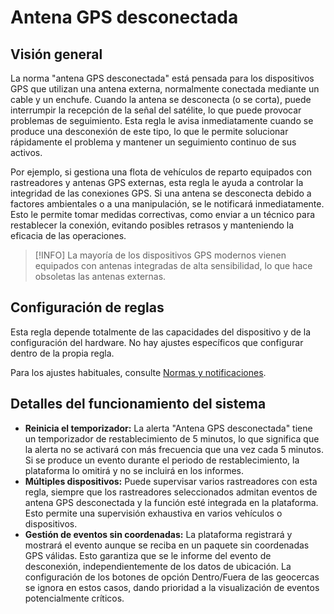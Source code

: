 # Antena GPS desconectada

## Visión general

La norma "antena GPS desconectada" está pensada para los dispositivos GPS que utilizan una antena externa, normalmente conectada mediante un cable y un enchufe. Cuando la antena se desconecta (o se corta), puede interrumpir la recepción de la señal del satélite, lo que puede provocar problemas de seguimiento. Esta regla le avisa inmediatamente cuando se produce una desconexión de este tipo, lo que le permite solucionar rápidamente el problema y mantener un seguimiento continuo de sus activos.

Por ejemplo, si gestiona una flota de vehículos de reparto equipados con rastreadores y antenas GPS externas, esta regla le ayuda a controlar la integridad de las conexiones GPS. Si una antena se desconecta debido a factores ambientales o a una manipulación, se le notificará inmediatamente. Esto le permite tomar medidas correctivas, como enviar a un técnico para restablecer la conexión, evitando posibles retrasos y manteniendo la eficacia de las operaciones.

> \[!INFO] La mayoría de los dispositivos GPS modernos vienen equipados con antenas integradas de alta sensibilidad, lo que hace obsoletas las antenas externas.

## Configuración de reglas

Esta regla depende totalmente de las capacidades del dispositivo y de la configuración del hardware. No hay ajustes específicos que configurar dentro de la propia regla.

Para los ajustes habituales, consulte [Normas y notificaciones](../../).

## Detalles del funcionamiento del sistema

* **Reinicia el temporizador:** La alerta "Antena GPS desconectada" tiene un temporizador de restablecimiento de 5 minutos, lo que significa que la alerta no se activará con más frecuencia que una vez cada 5 minutos. Si se produce un evento durante el periodo de restablecimiento, la plataforma lo omitirá y no se incluirá en los informes.
* **Múltiples dispositivos:** Puede supervisar varios rastreadores con esta regla, siempre que los rastreadores seleccionados admitan eventos de antena GPS desconectada y la función esté integrada en la plataforma. Esto permite una supervisión exhaustiva en varios vehículos o dispositivos.
* **Gestión de eventos sin coordenadas:** La plataforma registrará y mostrará el evento aunque se reciba en un paquete sin coordenadas GPS válidas. Esto garantiza que se le informe del evento de desconexión, independientemente de los datos de ubicación. La configuración de los botones de opción Dentro/Fuera de las geocercas se ignora en estos casos, dando prioridad a la visualización de eventos potencialmente críticos.
